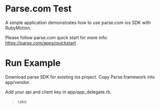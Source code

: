 # Parse.com Test

A simple application demonstrates how to use parse.com ios SDK with RubyMotion.

Please follow parse.com quick start for more info:
https://parse.com/apps/quickstart

# Run Example

Download parse SDK for existing ios project.
Copy Parse.framework into app/vendor.

Add your api and client key in app/app_delegate.rb.

> rake

